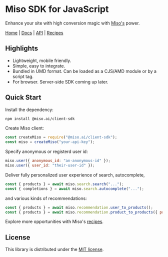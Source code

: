 # Miso SDK for JavaScript
Enhance your site with high conversion magic with [Miso's](https://miso.ai/) power.

[Home](https://miso.ai/) |
[Docs](https://docs.miso.ai/) |
[API](https://api.askmiso.com/) |
[Recipes](https://docs.miso.ai/recipes)

## Highlights
* Lightweight, mobile friendly.
* Simple, easy to integrate.
* Bundled in UMD format. Can be loaded as a CJS/AMD module or by a script tag.
* For browser. Server-side SDK coming up later.

## Quick Start
Install the dependency:
```bash
npm install @miso.ai/client-sdk
```

Create Miso client:
```js
const createMiso = require("@miso.ai/client-sdk");
const miso = createMiso("your-api-key");
```

Specify anonymous or registerd user id:
```js
miso.user({ anonymous_id: "an-anonymous-id" });
miso.user({ user_id: "their-user-id" });
```

Deliver fully personalized user experience of search, autocomplete,
```js
const { products } = await miso.search.search("...");
const { completions } = await miso.search.autocomplete("...");
```

and various kinds of recommendations:
```js
const { products } = await miso.recommendation.user_to_products();
const { products } = await miso.recommendation.product_to_products({ product_id: "..." });
```

Explore more opportunities with Miso's [recipes](https://docs.miso.ai/recipes).

## License
This library is distributed under the [MIT license](https://github.com/askmiso/miso-client-js-sdk/blob/main/LICENSE).

